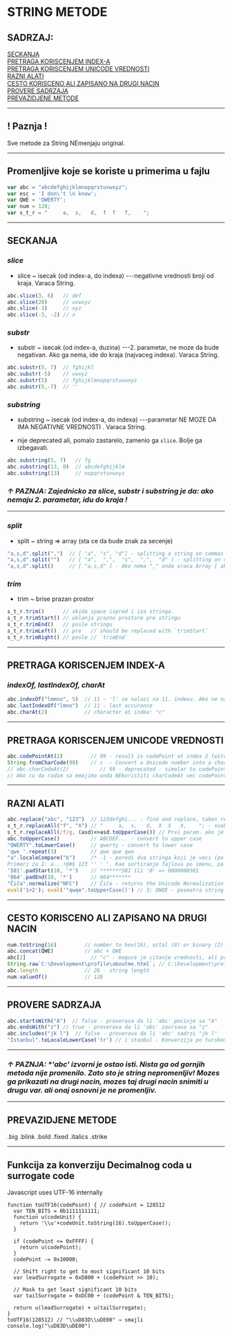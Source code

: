 # STRING METODE

## SADRZAJ:  
[SECKANJA](#seckanja)  
[PRETRAGA KORISCENJEM INDEX-A](#pretraga-koriscenjem-index-a)  
[PRETRAGA KORISCENJEM UNICODE VREDNOSTI](#pretraga-koriscenjem-unicode-vrednosti)  
[RAZNI ALATI](#razni-alati)  
[CESTO KORISCENO ALI ZAPISANO NA DRUGI NACIN](#cesto-korisceno-ali-zapisano-na-drugi-nacin)  
[PROVERE SADRZAJA](#provere-sadrzaja)  
[PREVAZIDJENE METODE](#prevazidjene-metode)  

---

## ! Paznja !
Sve metode za String NEmenjaju original.  

---

## Promenljive koje se koriste u primerima u fajlu

```js
var abc = "abcdefghijklmnopqrstuvwxyz";  
var esc = 'I don\'t \n know';  
var QWE = 'QWERTY';
var num = 128;
var s_t_r = "     a,  s,   d,  f  f   f,    ";
```

---------------------------------------------------------------------------------------------------------

## **SECKANJA**

### *slice* 

  * slice ~ isecak (od index-a, do indexa) ---negativne vrednosti broji od kraja. Varaca String.  

```js
abc.slice(3, 6)   // def
abc.slice(20)     // uvwxyz
abc.slice(-3)     // xyz
abc.slice(-3, -2) // x 
```
### *substr*

  * substr ~ isecak (od index-a, duzina) ---2. parametar, ne moze da bude negativan. Ako ga nema, ide do kraja (najvaceg indexa). Varaca String.

```js
abc.substr(5, 7)  // fghijkl
abc.substr(-5)    // vwxyz
abc.substr(5)     // fghijklmnopqrstuvwxyz
abc.substr(5,-7)  // '' 
```

### *substring*

  * substring ~ isecak (od index-a, do indexa) ---parametar NE MOZE DA IMA NEGATIVNE VREDNOSTI . Varaca String.

  * nije deprecated ali, pomalo zastarelo, zamenio ga `slice`. Bolje ga izbegavati.

```js
abc.substring(5, 7)   // fg
abc.substring(13, 0)  // abcdefghijklm
abc.substring(13)     // nopqrstuvwxyz
```

### _↑ PAZNJA: Zajednicko za slice, substr i substring je da: ako nemaju 2. parametar, idu do kraja !_

--------------------------------------------

### *split*

  * split ~ string => array (sta ce da bude znak za secenje)

```js
"a,s,d".split(",") 	// [ "a", "s", "d"] - splitting a string on commas gives an array.
"a,s,d".split("")   // [ "a",  ",",  "s",  ",",  "d" ] - splitting on characters
"a,s,d".split()     // [ "a,s,d" ] - Ako nema "," onda vraca Array [ abc ]. Qukka prikazuje s___space kao s_space sto nije realno. za tacan prikaz Ctrl+Shift+U (OUTPUT)
```

### *trim*

  * trim ~ brise prazan prostor

```js
s_t_r.trim()      // skida space ispred i iza stringa.
s_t_r.trimStart() // uklanja prazne prostore pre stringu
s_t_r.trimEnd()   // posle stringu
s_t_r.trimLeft()  // pre   // should be replaced with `trimStart`
s_t_r.trimRight() // posle // `trimEnd`
```

---

## **PRETRAGA KORISCENJEM INDEX-A**

### *indexOf, lastIndexOf, charAt*

```js
abc.indexOf("lmmno", 5)  // 11 - 'l' se nalazi na 11. indexu. Ako ne nadje nigde substring 'lmno' onda vraca -1 // Pretragu je poceo od 5.indexa (slovo 'f')
abc.lastIndexOf("lmno")  // 11 - last occurance
abc.charAt(2)            // character at index: "c"
```

---

## **PRETRAGA KORISCENJEM UNICODE VREDNOSTI**

```js
abc.codePointAt(2)         // 99 - result is codePoint at index 2 (witch is 'c')
String.fromCharCode(99)    // c  - Convert a Unicode number into a character
// abc.charCodeAt(2)          // 99 - deprecated - simalar to codePointAt, but older. Incorect results with higher codes, above 255
// Ako cu da radim sa emojima onda NEkoristiti charCodeAt vec codePointAt ili fromCodePoint
```

---

## **RAZNI ALATI**
```js
abc.replace("abc", "123")  // 123defghi... - find and replace, takes regular expressions (/abc/g, '123'), and callback
s_t_r.replaceAll("f", "X") // "     a,  s,   d,  X  X   X,    "; - svako "f" zamenuje sa "X"
s_t_r.replaceAll(/f/g, (asd)=>asd.toUpperCase()) // Prvi param. ako je RegExp, mora se koristiti sa "g" - global
abc.toUpperCase()          // ABCDEF... - convert to upper case
"QWERTY".toLowerCase()     // qwerty - convert to lower case
'qwe '.repeat(3)           // qwe qwe qwe
"a".localeCompare("b")     /* -1 - poredi dva stringa koji je veci (po Unicode). Pitanje koje se kroz ovu komandu postavlja JS-u je: Da li je "a" . pre ili posle ("b"). Odgovor koji se dobija je -1 (pre) ili 1 (posle) ili 0 (jednaki su). Primeri za rezultat -1:  "a".loc...("aa"), a...A, "aba"..."aba ";
Primeri za 1: a...!@#$ 123 '' ' '. Kao sortiranje fajlova po imenu, pa koji ide pre, a koji posle */
'501'.padStart(10, '*')    // *******501 ili '0' => 0000000501
'064'.padEnd(10, '*')      // 064*******
"Čiča".normalize("NFC")    // Čiča - returns the Unicode Normalization Form of the string   . Slova "Č" i "č" se sastoje iz dva koda i kucaju na srpskoj tastaturi na sledeci nacin: "Č" = AltGr+2, Shift+C ; "č" = AltGr+2, C ; Ova metoda služi za to da pretvori ovakva slova u unikod slovako hocu da ih pretvorim u unikod slova tj . jendo slovo jedan kod                                            . https://developer   . mozilla                                                             . org/en-US/docs/Web/JavaScript/Reference/Global_Objects/String/normalize
eval('1+2'); eval('"qwqe".toUpperCase()') // 3; QWQE - posmatra string kao kod - !Nekoristiti u\ produkciji. Takodje postoji i komanda uneval() (pretvara kod u string), ali skoro da je ni jedan browser ne podrzava (2020 / Jul).
```

---

## **CESTO KORISCENO ALI ZAPISANO NA DRUGI NACIN**

```js
num.toString(16)         // number to hex(16), octal (8) or binary (2). Ne moze odmah da pretvori broj u string (npr. 128.toString), nego mora preko promenljive ili preko konctruktora za broj (Number(128).toString(16))
abc.concat(QWE)          // abc + QWE
abc[2]		               // "c" - moguce je citanje vrednosti, ali promena vrednosti je ne moguca jer je string imutabilan.
String.raw`C:\Development\profile\aboutme.html`; // C:\Development\profile\aboutme.html - pisanje "prirodnog" stringa, kako je napisano tako će i izaći, bez \escape karaktera. Ovo je literalni nacin pisanja, koji se najvise i koristi.
abc.length               // 26 - string length
num.valueOf()            // 128
```

---

## **PROVERE SADRZAJA**

```js
abc.startsWith("A")  // false - proverava da li 'abc' pocinje sa "A"
abc.endsWith("z") // true - proverava da li 'abc' zavrsava sa "z"
abc.includes("jk l")  // false - proverava da li 'abc' sadrzi "jk l"
"İstanbul".toLocaleLowerCase('tr') // i̇stanbul - Konverzija po turskom. Tursko "i" !== Englesko "i". Generally, this method returns the same result as the toLowerCase() method. However, for some locales, where language conflict with the regular Unicode case mappings occurs (such as Turkish), the results may vary. 
```

--------------------------------------------------------------------------------

### _↑ PAZNJA: *'abc' izvorni je ostao isti. Nista ga od gornjih metoda nije promenilo. Zato sto je string nepromenljiv! Mozes ga prikazati na drugi nacin, mozes taj drugi nacin snimiti u drugu var. ali onaj osnovni je ne promenljiv._
-----------------------------------

## **PREVAZIDJENE METODE**
.big .blink .bold .fixed .italics .strike

---

## **Funkcija za konverziju Decimalnog coda u surrogate code**
Javascript uses UTF-16 internally
```
function toUTF16(codePoint) { // codePoint = 128512
  var TEN_BITS = 0b1111111111;
  function u(codeUnit) {
    return '\\u'+codeUnit.toString(16).toUpperCase();
  }

  if (codePoint <= 0xFFFF) {
    return u(codePoint);
  }
  codePoint -= 0x10000;

  // Shift right to get to most significant 10 bits
  var leadSurrogate = 0xD800 + (codePoint >> 10);

  // Mask to get least significant 10 bits
  var tailSurrogate = 0xDC00 + (codePoint & TEN_BITS);

  return u(leadSurrogate) + u(tailSurrogate);
}
toUTF16(128512) // "\\uD83D\\uDE00" → smajli
console.log("\uD83D\uDE00")
```